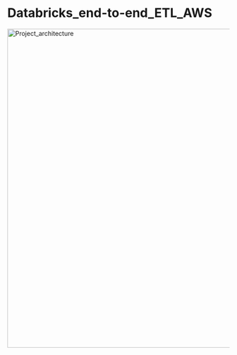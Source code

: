 # Databricks_end-to-end_ETL_AWS
<img width="723" alt="Project_architecture" src="https://github.com/pranavarora99/Databricks_end-to-end_ETL_AWs/assets/43396873/2c9d05ed-f2c1-431c-a1ee-b6d5f0d2388c">
